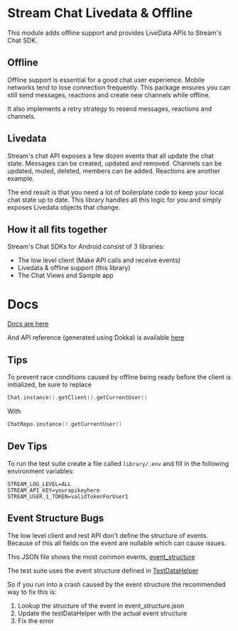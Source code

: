 # Stream Chat Livedata & Offline

This module adds offline support and provides LiveData APIs to Stream's Chat SDK. 

## Offline

Offline support is essential for a good chat user experience. Mobile networks tend to lose connection frequently.
This package ensures you can still send messages, reactions and create new channels while offline.

It also implements a retry strategy to resend messages, reactions and channels.

## Livedata

Stream's chat API exposes a few dozen events that all update the chat state.
Messages can be created, updated and removed. Channels can be updated, muted, deleted, members can be added.
Reactions are another example.

The end result is that you need a lot of boilerplate code to keep your local chat state up to date.
This library handles all this logic for you and simply exposes Livedata objects that change.

## How it all fits together

Stream's Chat SDKs for Android consist of 3 libraries:

- The low level client (Make API calls and receive events)
- Livedata & offline support (this library)
- The Chat Views and Sample app

# Docs

[Docs are here](https://getstream.io/chat/docs/livedata/?language=kotlin)

And API reference (generated using Dokka) is available [here](https://getstream.github.io/stream-chat-android-livedata/library/)


## Tips

To prevent race conditions caused by offline being ready before the client is initialized, be sure to replace

```kotlin
Chat.instance().getClient().getCurrentUser()
```


With

```kotlin
ChatRepo.instance().getCurrentUser()
```

## Dev Tips

To run the test suite create a file called `library/.env` and fill in the following environment variables:

```
STREAM_LOG_LEVEL=ALL
STREAM_API_KEY=yourapikeyhere
STREAM_USER_1_TOKEN=validTokenForUser1
```

## Event Structure Bugs

The low level client and rest API don't define the structure of events. Because of this all fields on the event are nullable which can cause issues.

This JSON file shows the most common events, [event_structure](https://github.com/GetStream/stream-chat-android-livedata/blob/master/livedata/src/test/java/io/getstream/chat/android/livedata/event_structure.json)

The test suite uses the event structure defined in [TestDataHelper](https://github.com/GetStream/stream-chat-android-livedata/blob/master/livedata/src/test/java/io/getstream/chat/android/livedata/utils/TestDataHelper.kt)

So if you run into a crash caused by the event structure the recommended way to fix this is:

1. Lookup the structure of the event in event_structure.json
2. Update the testDataHelper with the actual event structure
3. Fix the error



